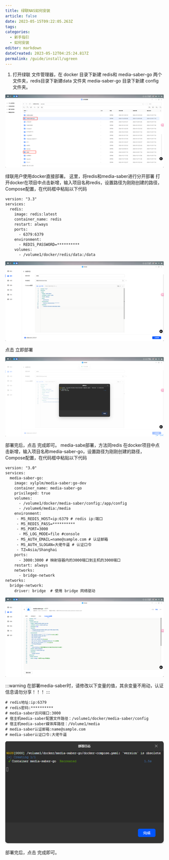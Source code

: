 ```yaml
---
title: 绿联NAS如何安装
article: false
date: 2023-05-15T09:22:05.263Z
tags:
categories: 
  - 新手指引
  - 如何安装
editor: markdown
dateCreated: 2023-05-12T04:25:24.817Z
permalink: /guide/install/ugreen
---
```


1. 打开绿联 文件管理器，在 docker 目录下新建 redis和 media-saber-go 两个文件夹，redis目录下新建data 文件夹 media-saber-go 目录下新建 config 文件夹。

![图片1.png](./ugreen_images/1.png)

绿联用户使用docker直接部署。 这里，将redis和media-saber进行分开部署 打开docker在项目中点击新增，输入项目名称redis，设置路径为刚刚创建的路径，Compose配置，在代码框中粘贴以下代码
```
version: "3.3"
services:
  redis:
    image: redis:latest
    container_name: redis
    restart: always
    ports:
      - 6379:6379
    environment:
      - REDIS_PASSWORD=**********
    volumes:
      - /volume1/docker/redis/data:/data
```

![图片2.png](./ugreen_images/2.png)

点击 立即部署

![图片3.png](./ugreen_images/3.png)

部署完后，点击 完成即可。
media-sabe部署，方法同redis 在docker项目中点击新增，输入项目名称media-saber-go，设置路径为刚刚创建的路径，Compose配置，在代码框中粘贴以下代码
```
version: "3.0"
services:
  media-saber-go:
    image: xylplm/media-saber:go-dev
    container_name: media-saber-go
    privileged: true
    volumes:
      - /volume1/docker/media-saber/config:/app/config
      - /volume6/media:/media
    environment:
     - MS_REDIS_HOST=ip:6379 # redis ip:端口
     - MS_REDIS_PASS=**********
     - MS_PORT=3000
      - MS_LOG_MODE=file #console
     - MS_AUTH_EMAIL=name@sample.com # 认证邮箱
     - MS_AUTH_SLOGAN=大佬牛逼 # 认证口令
     - TZ=Asia/Shanghai
    ports:
      - 3000:3000 # 映射容器内的3000端口到主机的3000端口
    restart: always
    networks:
      - bridge-network
networks:
  bridge-network:
    driver: bridge  # 使用 bridge 网络驱动
```
![图片4.png](./ugreen_images/4.png)

:::warning
在部署media-saber时，请修改以下变量的值，其余变量不用动，认证信息请勿分享！！！
:::

```
# redis地址:ip:6379
# redis密码:**********
# media-saber访问端口:3000
# 宿主机media-saber配置文件路径：/volume1/docker/media-saber/config
# 宿主机media-saber媒体库路径：/Volume1/media
# media-saber认证邮箱:name@sample.com
# media-saber认证口令:大佬牛逼

```

![图片5.png](./ugreen_images/5.png)

部署完后，点击 完成即可。
